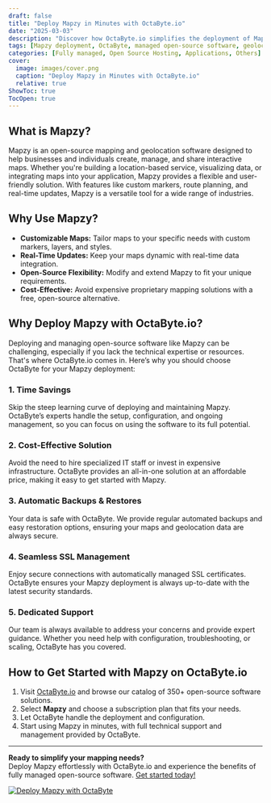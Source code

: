 ```yaml
---
draft: false
title: "Deploy Mapzy in Minutes with OctaByte.io"
date: "2025-03-03"
description: "Discover how OctaByte.io simplifies the deployment of Mapzy, a powerful open-source mapping and geolocation software. Save time, reduce costs, and enjoy seamless management with OctaByte's fully managed services."
tags: [Mapzy deployment, OctaByte, managed open-source software, geolocation software, cost-effective mapping solutions, automated backups, SSL management, open-source software hosting]
categories: [Fully managed, Open Source Hosting, Applications, Others]
cover:
  image: images/cover.png
  caption: "Deploy Mapzy in Minutes with OctaByte.io"
  relative: true
ShowToc: true
TocOpen: true
---
```



## What is Mapzy?

Mapzy is an open-source mapping and geolocation software designed to help businesses and individuals create, manage, and share interactive maps. Whether you're building a location-based service, visualizing data, or integrating maps into your application, Mapzy provides a flexible and user-friendly solution. With features like custom markers, route planning, and real-time updates, Mapzy is a versatile tool for a wide range of industries.

## Why Use Mapzy?

- **Customizable Maps:** Tailor maps to your specific needs with custom markers, layers, and styles.  
- **Real-Time Updates:** Keep your maps dynamic with real-time data integration.  
- **Open-Source Flexibility:** Modify and extend Mapzy to fit your unique requirements.  
- **Cost-Effective:** Avoid expensive proprietary mapping solutions with a free, open-source alternative.  

## Why Deploy Mapzy with OctaByte.io?

Deploying and managing open-source software like Mapzy can be challenging, especially if you lack the technical expertise or resources. That's where OctaByte.io comes in. Here’s why you should choose OctaByte for your Mapzy deployment:

### 1. **Time Savings**  
Skip the steep learning curve of deploying and maintaining Mapzy. OctaByte’s experts handle the setup, configuration, and ongoing management, so you can focus on using the software to its full potential.

### 2. **Cost-Effective Solution**  
Avoid the need to hire specialized IT staff or invest in expensive infrastructure. OctaByte provides an all-in-one solution at an affordable price, making it easy to get started with Mapzy.

### 3. **Automatic Backups & Restores**  
Your data is safe with OctaByte. We provide regular automated backups and easy restoration options, ensuring your maps and geolocation data are always secure.

### 4. **Seamless SSL Management**  
Enjoy secure connections with automatically managed SSL certificates. OctaByte ensures your Mapzy deployment is always up-to-date with the latest security standards.

### 5. **Dedicated Support**  
Our team is always available to address your concerns and provide expert guidance. Whether you need help with configuration, troubleshooting, or scaling, OctaByte has you covered.

## How to Get Started with Mapzy on OctaByte.io

1. Visit [OctaByte.io](https://octabyte.io) and browse our catalog of 350+ open-source software solutions.  
2. Select **Mapzy** and choose a subscription plan that fits your needs.  
3. Let OctaByte handle the deployment and configuration.  
4. Start using Mapzy in minutes, with full technical support and management provided by OctaByte.  

---

**Ready to simplify your mapping needs?**  
Deploy Mapzy effortlessly with OctaByte.io and experience the benefits of fully managed open-source software. [Get started today!](https://octabyte.io)

[![Deploy Mapzy with OctaByte](/images/deploy-on-octabyte.png)](https://octabyte.io/fully-managed-open-source-services/applications/others/mapzy)